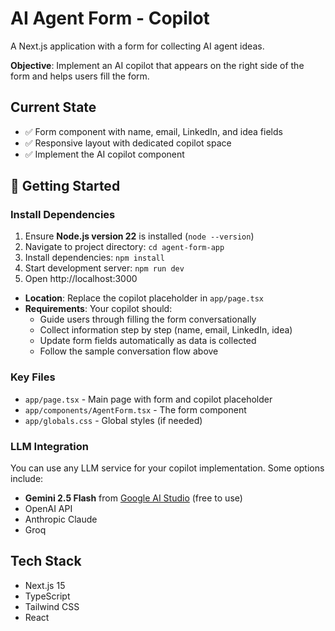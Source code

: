 # AI Agent Form - Copilot 

A Next.js application with a form for collecting AI agent ideas.

**Objective**: Implement an AI copilot that appears on the right side of the form and helps users fill the form.

## Current State

- ✅ Form component with name, email, LinkedIn, and idea fields
- ✅ Responsive layout with dedicated copilot space
- ✅  Implement the AI copilot component


## 🚀 Getting Started

### Install Dependencies

1. Ensure **Node.js version 22** is installed (`node --version`)
2. Navigate to project directory: `cd agent-form-app`
3. Install dependencies: `npm install`
4. Start development server: `npm run dev`
5. Open http://localhost:3000



- **Location**: Replace the copilot placeholder in `app/page.tsx`
- **Requirements**: Your copilot should:
  - Guide users through filling the form conversationally
  - Collect information step by step (name, email, LinkedIn, idea)
  - Update form fields automatically as data is collected
  - Follow the sample conversation flow above

### Key Files

- `app/page.tsx` - Main page with form and copilot placeholder
- `app/components/AgentForm.tsx` - The form component
- `app/globals.css` - Global styles (if needed)

### LLM Integration

You can use any LLM service for your copilot implementation. Some options include:

- **Gemini 2.5 Flash** from [Google AI Studio](https://aistudio.google.com/) (free to use)
- OpenAI API
- Anthropic Claude
- Groq

## Tech Stack

- Next.js 15
- TypeScript
- Tailwind CSS
- React







